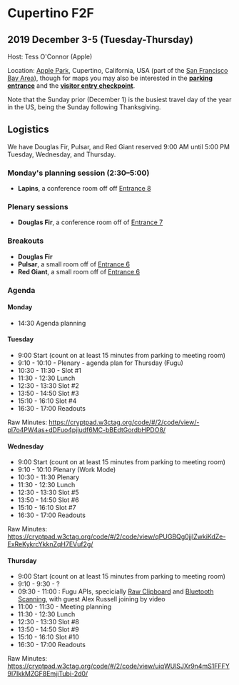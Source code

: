 # Cupertino F2F
## 2019 December 3-5 (Tuesday-Thursday)

Host: Tess O'Connor (Apple)

Location: [Apple Park](https://goo.gl/maps/R4TDR9z2xYy), Cupertino, California, USA (part of the [San Francisco Bay Area](https://en.wikipedia.org/wiki/San_Jose%E2%80%93San_Francisco%E2%80%93Oakland,_CA_Combined_Statistical_Area)), though for maps you may also be interested in the **[parking entrance](https://goo.gl/maps/371ED4eugJoaGooy5)** and the **[visitor entry checkpoint](https://goo.gl/maps/UobmxU29E8bKiA4z6)**.

Note that the Sunday prior (December 1) is the busiest travel day of the year in the US, being the Sunday following Thanksgiving.

## Logistics

We have Douglas Fir, Pulsar, and Red Giant reserved 9:00 AM until 5:00 PM Tuesday, Wednesday, and Thursday.

### Monday's planning session (2:30–5:00)
* **Lapins**, a conference room off off [Entrance 8](https://goo.gl/maps/rjbHUPpanZyRWGw79)

### Plenary sessions
* **Douglas Fir**, a conference room off of [Entrance 7](https://goo.gl/maps/QVeSixPcyWe7CLXK7)

### Breakouts
* **Douglas Fir**
* **Pulsar**, a small room off of [Entrance 6](https://goo.gl/maps/4WCvy4qB28j47GfXA)
* **Red Giant**, a small room off of [Entrance 6](https://goo.gl/maps/4WCvy4qB28j47GfXA)



### Agenda

#### Monday

* 14:30 Agenda planning

#### Tuesday

* 9:00 Start (count on at least 15 minutes from parking to meeting room)
* 9:10 - 10:10 - Plenary - agenda plan for Thursday (Fugu)
* 10:30 - 11:30 - Slot #1
* 11:30 - 12:30 Lunch
* 12:30 - 13:30 Slot #2
* 13:50 - 14:50 Slot #3
* 15:10 - 16:10 Slot #4
* 16:30 - 17:00 Readouts

Raw Minutes: https://cryptpad.w3ctag.org/code/#/2/code/view/-pl7o4PW4as+dDFuo4pjiudf6MC-bBEdtGordbHPDO8/

#### Wednesday

* 9:00 Start (count on at least 15 minutes from parking to meeting room)
* 9:10 - 10:10 Plenary (Work Mode)
* 10:30 - 11:30 Plenary
* 11:30 - 12:30 Lunch
* 12:30 - 13:30 Slot #5
* 13:50 - 14:50 Slot #6
* 15:10 - 16:10 Slot #7
* 16:30 - 17:00 Readouts

Raw Minutes: https://cryptpad.w3ctag.org/code/#/2/code/view/qPUGBQg0jjIZwkiKdZe-ExReKykrcYkknZqH7EVuf2g/

#### Thursday

* 9:00 Start (count on at least 15 minutes from parking to meeting room)
* 9:10 - 9:30 - ?
* 09:30 - 11:00 : Fugu APIs, specicially [Raw Clipboard](https://github.com/w3ctag/design-reviews/issues/406) and [Bluetooth Scanning](https://github.com/w3ctag/design-reviews/issues/333), with guest Alex Russell joining by video
* 11:00 - 11:30 - Meeting planning
* 11:30 - 12:30 Lunch
* 12:30 - 13:30 Slot #8
* 13:50 - 14:50 Slot #9
* 15:10 - 16:10 Slot #10
* 16:30 - 17:00 Readouts

Raw Minutes: https://cryptpad.w3ctag.org/code/#/2/code/view/uiqWUlSJXr9n4mS1FFFY9l7IkkMZGF8EmjiTubi-2d0/
